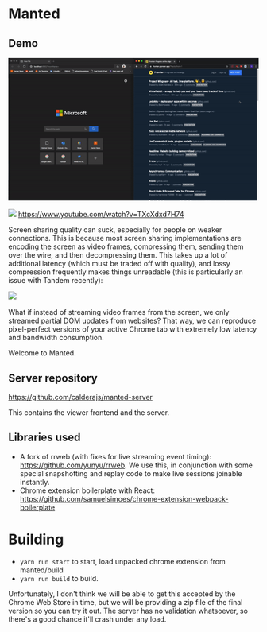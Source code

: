 # Manted

## Demo

![](img/demo.gif)


[![](http://i3.ytimg.com/vi/TXcXdxd7H74/maxresdefault.jpg)](https://www.youtube.com/watch?v=TXcXdxd7H74)
https://www.youtube.com/watch?v=TXcXdxd7H74



Screen sharing quality can suck, especially for people on weaker connections. This is because most screen sharing implementations are encoding the screen as video frames, compressing them, sending them over the wire, and then decompressing them. This takes up a lot of additional latency (which must be traded off with quality), and lossy compression frequently makes things unreadable (this is particularly an issue with Tandem recently):

![](https://i.imgur.com/nOmcJSj.png)

What if instead of streaming video frames from the screen, we only streamed partial DOM updates from websites? That way, we can reproduce pixel-perfect versions of your active Chrome tab with extremely low latency and bandwidth consumption.

Welcome to Manted.

## Server repository

https://github.com/calderajs/manted-server

This contains the viewer frontend and the server.

## Libraries used

- A fork of rrweb (with fixes for live streaming event timing): https://github.com/yunyu/rrweb. We use this, in conjunction with some special snapshotting and replay code to make live sessions joinable instantly.
- Chrome extension boilerplate with React: https://github.com/samuelsimoes/chrome-extension-webpack-boilerplate

# Building

- `yarn run start` to start, load unpacked chrome extension from manted/build
- `yarn run build` to build.

Unfortunately, I don't think we will be able to get this accepted by the Chrome Web Store in time, but we will be providing a zip file of the final version so you can try it out. The server has no validation whatsoever, so there's a good chance it'll crash under any load.
